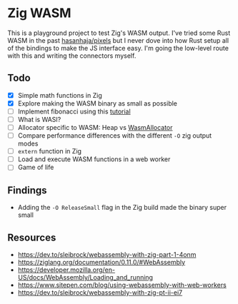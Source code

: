 # Zig WASM

This is a playground project to test Zig's WASM output. I've tried some Rust WASM in the past [hasanhaja/pixels](https://github.com/hasanhaja/pixels) but I never dove into how Rust setup all of the bindings to make the JS interface easy. I'm going the low-level route with this and writing the connectors myself.

## Todo

- [x] Simple math functions in Zig 
- [x] Explore making the WASM binary as small as possible
- [ ] Implement fibonacci using this [tutorial](https://enarx.dev/docs/webassembly/zig)
- [ ] What is WASI?
- [ ] Allocator specific to WASM: Heap vs [WasmAllocator](https://ziglang.org/documentation/master/std/#A;std:heap.WasmAllocator)
- [ ] Compare performance differences with the different `-O` zig output modes
- [ ] `extern` function in Zig 
- [ ] Load and execute WASM functions in a web worker
- [ ] Game of life

## Findings

- Adding the `-O ReleaseSmall` flag in the Zig build made the binary super small

## Resources

- https://dev.to/sleibrock/webassembly-with-zig-part-1-4onm
- https://ziglang.org/documentation/0.11.0/#WebAssembly 
- https://developer.mozilla.org/en-US/docs/WebAssembly/Loading_and_running
- https://www.sitepen.com/blog/using-webassembly-with-web-workers
- https://dev.to/sleibrock/webassembly-with-zig-pt-ii-ei7
